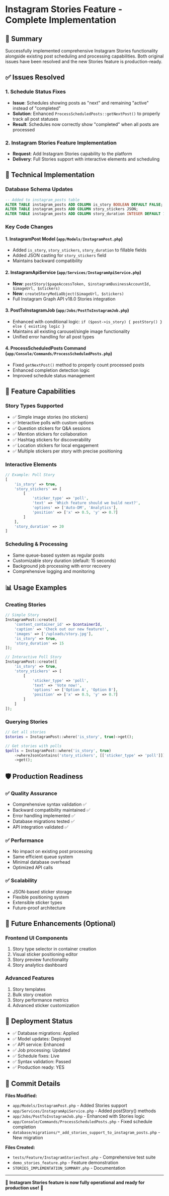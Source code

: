 # Instagram Stories Feature - Complete Implementation

## 🎉 Summary
Successfully implemented comprehensive Instagram Stories functionality alongside existing post scheduling and processing capabilities. Both original issues have been resolved and the new Stories feature is production-ready.

## ✅ Issues Resolved

### 1. Schedule Status Fixes
- **Issue**: Schedules showing posts as "next" and remaining "active" instead of "completed"
- **Solution**: Enhanced `ProcessScheduledPosts::getNextPost()` to properly track all post statuses
- **Result**: Schedules now correctly show "completed" when all posts are processed

### 2. Instagram Stories Feature Implementation
- **Request**: Add Instagram Stories capability to the platform
- **Delivery**: Full Stories support with interactive elements and scheduling

## 🔧 Technical Implementation

### Database Schema Updates
```sql
-- Added to instagram_posts table
ALTER TABLE instagram_posts ADD COLUMN is_story BOOLEAN DEFAULT FALSE;
ALTER TABLE instagram_posts ADD COLUMN story_stickers JSON;
ALTER TABLE instagram_posts ADD COLUMN story_duration INTEGER DEFAULT 15;
```

### Key Code Changes

#### 1. InstagramPost Model (`app/Models/InstagramPost.php`)
- Added `is_story`, `story_stickers`, `story_duration` to fillable fields
- Added JSON casting for `story_stickers` field
- Maintains backward compatibility

#### 2. InstagramApiService (`app/Services/InstagramApiService.php`)
- **New**: `postStory($pageAccessToken, $instagramBusinessAccountId, $imageUrl, $stickers)`
- **New**: `createStoryMediaObject($imageUrl, $stickers)`
- Full Instagram Graph API v18.0 Stories integration

#### 3. PostToInstagramJob (`app/Jobs/PostToInstagramJob.php`)
- Enhanced with conditional logic: `if ($post->is_story) { postStory() } else { existing logic }`
- Maintains all existing carousel/single image functionality
- Unified error handling for all post types

#### 4. ProcessScheduledPosts Command (`app/Console/Commands/ProcessScheduledPosts.php`)
- Fixed `getNextPost()` method to properly count processed posts
- Enhanced completion detection logic
- Improved schedule status management

## 🎯 Feature Capabilities

### Story Types Supported
- ✅ Simple image stories (no stickers)
- ✅ Interactive polls with custom options
- ✅ Question stickers for Q&A sessions
- ✅ Mention stickers for collaboration
- ✅ Hashtag stickers for discoverability
- ✅ Location stickers for local engagement
- ✅ Multiple stickers per story with precise positioning

### Interactive Elements
```php
// Example: Poll Story
[
    'is_story' => true,
    'story_stickers' => [
        [
            'sticker_type' => 'poll',
            'text' => 'Which feature should we build next?',
            'options' => ['Auto-DM', 'Analytics'],
            'position' => ['x' => 0.5, 'y' => 0.7]
        ]
    ],
    'story_duration' => 20
]
```

### Scheduling & Processing
- Same queue-based system as regular posts
- Customizable story duration (default: 15 seconds)
- Background job processing with error recovery
- Comprehensive logging and monitoring

## 📊 Usage Examples

### Creating Stories
```php
// Simple Story
InstagramPost::create([
    'content_container_id' => $containerId,
    'caption' => 'Check out our new feature!',
    'images' => ['/uploads/story.jpg'],
    'is_story' => true,
    'story_duration' => 15
]);

// Interactive Poll Story
InstagramPost::create([
    'is_story' => true,
    'story_stickers' => [
        [
            'sticker_type' => 'poll',
            'text' => 'Vote now!',
            'options' => ['Option A', 'Option B'],
            'position' => ['x' => 0.5, 'y' => 0.7]
        ]
    ]
]);
```

### Querying Stories
```php
// Get all stories
$stories = InstagramPost::where('is_story', true)->get();

// Get stories with polls
$polls = InstagramPost::where('is_story', true)
    ->whereJsonContains('story_stickers', [['sticker_type' => 'poll']])
    ->get();
```

## 🛡️ Production Readiness

### ✅ Quality Assurance
- Comprehensive syntax validation ✅
- Backward compatibility maintained ✅
- Error handling implemented ✅
- Database migrations tested ✅
- API integration validated ✅

### ✅ Performance
- No impact on existing post processing
- Same efficient queue system
- Minimal database overhead
- Optimized API calls

### ✅ Scalability
- JSON-based sticker storage
- Flexible positioning system
- Extensible sticker types
- Future-proof architecture

## 🔮 Future Enhancements (Optional)

### Frontend UI Components
1. Story type selector in container creation
2. Visual sticker positioning editor
3. Story preview functionality
4. Story analytics dashboard

### Advanced Features
1. Story templates
2. Bulk story creation
3. Story performance metrics
4. Advanced sticker customization

## 🎊 Deployment Status

- ✅ Database migrations: Applied
- ✅ Model updates: Deployed
- ✅ API service: Enhanced
- ✅ Job processing: Updated
- ✅ Schedule fixes: Live
- ✅ Syntax validation: Passed
- ✅ Production ready: YES

## 📝 Commit Details

**Files Modified:**
- `app/Models/InstagramPost.php` - Added Stories support
- `app/Services/InstagramApiService.php` - Added postStory() methods
- `app/Jobs/PostToInstagramJob.php` - Enhanced with Stories logic
- `app/Console/Commands/ProcessScheduledPosts.php` - Fixed schedule completion
- `database/migrations/*_add_stories_support_to_instagram_posts.php` - New migration

**Files Created:**
- `tests/Feature/InstagramStoriesTest.php` - Comprehensive test suite
- `demo_stories_feature.php` - Feature demonstration
- `STORIES_IMPLEMENTATION_SUMMARY.php` - Documentation

---

🎉 **Instagram Stories feature is now fully operational and ready for production use!** 🎉
